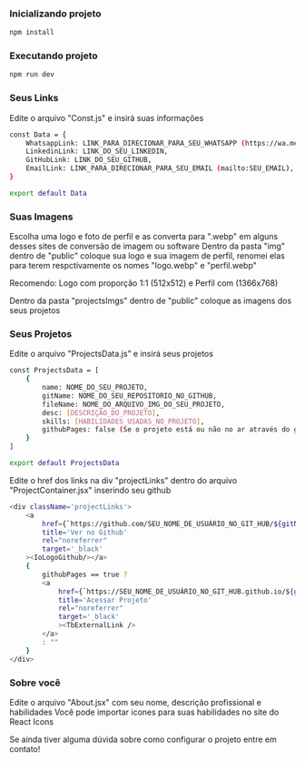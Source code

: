 ### Inicializando projeto

```bash
npm install
```

### Executando projeto

```bash
npm run dev
```

### Seus Links
Edite o arquivo "Const.js" e insirá suas informações

```bash
const Data = {
    WhatsappLink: LINK_PARA_DIRECIONAR_PARA_SEU_WHATSAPP (https://wa.me/SEU_NUMERO?text=Ol%C3%A1%2C+vi+seu+portf%C3%B3lio+),
    LinkedinLink: LINK_DO_SEU_LINKEDIN,
    GitHubLink: LINK_DO_SEU_GITHUB,
    EmailLink: LINK_PARA_DIRECIONAR_PARA_SEU_EMAIL (mailto:SEU_EMAIL),
}

export default Data
```

### Suas Imagens
Escolha uma logo e foto de perfil e as converta para ".webp" em alguns desses sites de conversão de imagem ou software
Dentro da pasta "img" dentro de "public" coloque sua logo e sua imagem de perfil, renomei elas para terem respctivamente os nomes "logo.webp" e "perfil.webp"

Recomendo: Logo com proporção 1:1 (512x512) e Perfil com (1366x768)

Dentro da pasta "projectsImgs" dentro de "public" coloque as imagens dos seus projetos

### Seus Projetos
Edite o arquivo "ProjectsData.js" e insirá seus projetos

```bash
const ProjectsData = [
    {   
        name: NOME_DO_SEU_PROJETO,
        gitName: NOME_DO_SEU_REPOSITORIO_NO_GITHUB,
        fileName: NOME_DO_ARQUIVO_IMG_DO_SEU_PROJETO,
        desc: [DESCRIÇÃO_DO_PROJETO],
        skills: [HABILIDADES_USADAS_NO_PROJETO],
        githubPages: false (Se o projeto está ou não no ar através do github pages)
    }
]

export default ProjectsData
```

Edite o href dos links na div "projectLinks" dentro do arquivo "ProjectContainer.jsx" inserindo seu github

```bash
<div className='projectLinks'>
    <a 
        href={`https://github.com/SEU_NOME_DE_USUÁRIO_NO_GIT_HUB/${gitName}`} 
        title='Ver no Github' 
        rel="noreferrer" 
        target='_black'
    ><IoLogoGithub/></a>
    {
        githubPages == true ?                 
        <a 
            href={`https://SEU_NOME_DE_USUÁRIO_NO_GIT_HUB.github.io/${gitName}/`} 
            title='Acessar Projeto' 
            rel="noreferrer" 
            target='_black'
            ><TbExternalLink />
        </a> 
        : ""
    }
</div>
```
### Sobre você
Edite o arquivo "About.jsx" com seu nome, descrição profissional e habilidades
Você pode importar icones para suas habilidades no site do React Icons

Se ainda tiver alguma dúvida sobre como configurar o projeto entre em contato!

